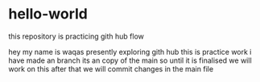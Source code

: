 # hello-world
this repository is practicing gith hub flow 

hey my name is waqas 
presently exploring gith hub this is practice work
i have made an branch 
its an copy of the main 
so until it is finalised we will work on this 
after that we will commit changes in the main file 
